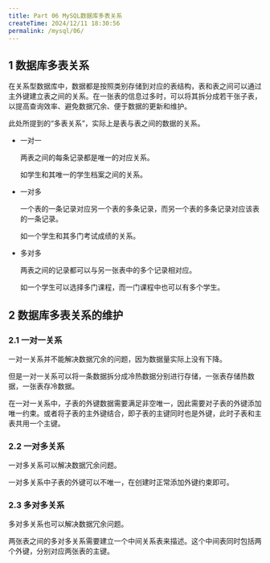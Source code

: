```yaml
---
title: Part 06 MySQL数据库多表关系
createTime: 2024/12/11 18:30:56
permalink: /mysql/06/
---
```


## 1 数据库多表关系

在关系型数据库中，数据都是按照类别存储到对应的表结构，表和表之间可以通过主外键建立表之间的关系。在一张表的信息过多时，可以将其拆分成若干张子表，以提高查询效率、避免数据冗余、便于数据的更新和维护。

此处所提到的“多表关系”，实际上是表与表之间的数据的关系。

- 一对一
  
  两表之间的每条记录都是唯一的对应关系。
  
  如学生和其唯一的学生档案之间的关系。

- 一对多
  
  一个表的一条记录对应另一个表的多条记录，而另一个表的多条记录对应该表的一条记录。

  如一个学生和其多门考试成绩的关系。

- 多对多
  
  两表之间的记录都可以与另一张表中的多个记录相对应。

  如一个学生可以选择多门课程，而一门课程中也可以有多个学生。

## 2 数据库多表关系的维护

### 2.1 一对一关系

一对一关系并不能解决数据冗余的问题，因为数据量实际上没有下降。

但是一对一关系可以将一条数据拆分成冷热数据分别进行存储，一张表存储热数据，一张表存冷数据。

在一对一关系中，子表的外键数据需要满足非空唯一，因此需要对子表的外键添加唯一约束。或者将子表的主外键结合，即子表的主键同时也是外键，此时子表和主表共用一个主键。

### 2.2 一对多关系

一对多关系可以解决数据冗余问题。

一对多关系中子表的外键可以不唯一，在创建时正常添加外键约束即可。

### 2.3 多对多关系

多对多关系也可以解决数据冗余问题。

两张表之间的多对多关系需要建立一个中间关系表来描述。这个中间表同时包括两个外键，分别对应两张表的主键。

